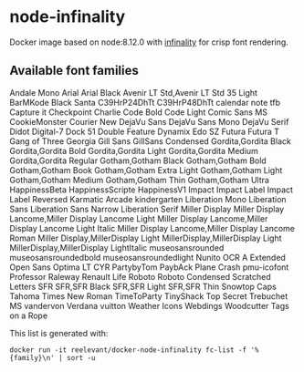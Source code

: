 # node-infinality

Docker image based on node:8.12.0 with [infinality](https://bohoomil.com/) for crisp font rendering.

## Available font families

Andale Mono
Arial
Arial Black
Avenir LT Std,Avenir LT Std 35 Light
BarMKode
Black Santa
C39HrP24DhTt
C39HrP48DhTt
calendar note tfb
Capture it
Checkpoint Charlie
Code Bold
Code Light
Comic Sans MS
CookieMonster
Courier New
DejaVu Sans
DejaVu Sans Mono
DejaVu Serif
Didot
Digital-7
Dock 51
Double Feature
Dynamix
Edo SZ
Futura
Futura T
Gang of Three
Georgia
Gill Sans
GillSans Condensed
Gordita,Gordita Black
Gordita,Gordita Bold
Gordita,Gordita Light
Gordita,Gordita Medium
Gordita,Gordita Regular
Gotham,Gotham Black
Gotham,Gotham Bold
Gotham,Gotham Book
Gotham,Gotham Extra Light
Gotham,Gotham Light
Gotham,Gotham Medium
Gotham,Gotham Thin
Gotham,Gotham Ultra
HappinessBeta
HappinessScripte
HappinessV1
Impact
Impact Label
Impact Label Reversed
Karmatic Arcade
kindergarten
Liberation Mono
Liberation Sans
Liberation Sans Narrow
Liberation Serif
Miller Display
Miller Display Lancome,Miller Display Lancome Light
Miller Display Lancome,Miller Display Lancome Light Italic
Miller Display Lancome,Miller Display Lancome Roman
Miller Display,MillerDisplay Light
MillerDisplay,MillerDisplay Light
MillerDisplay,MillerDisplay LightItalic
museosansrounded
museosansroundedbold
museosansroundedlight
Nunito
OCR A Extended
Open Sans
Optima LT CYR
PartybyTom
PaybAck
Plane Crash
pmu-icofont
Professor
Raleway
Renault Life
Roboto
Roboto Condensed
Scratched Letters
SFR
SFR,SFR Black
SFR,SFR Light
SFR,SFR Thin
Snowtop Caps
Tahoma
Times New Roman
TimeToParty
TinyShack
Top Secret
Trebuchet MS
vandervon
Verdana
vuitton
Weather Icons
Webdings
Woodcutter Tags on a Rope

This list is generated with:

    docker run -it reelevant/docker-node-infinality fc-list -f '%{family}\n' | sort -u


